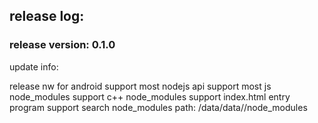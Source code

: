 ## release log:

### release version: 0.1.0
update info: 

  release nw for android
  support most nodejs api 
  support most js node_modules 
  support c++ node_modules
  support index.html entry program
  support search node_modules path: /data/data/<package name>/node_modules



